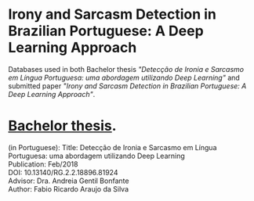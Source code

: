 # Irony and Sarcasm Detection in Brazilian Portuguese: A Deep Learning Approach

Databases used in both Bachelor thesis *"Detecção de Ironia e Sarcasmo em Língua Portuguesa: uma abordagem utilizando Deep Learning"* and submitted paper *"Irony and Sarcasm Detection in Brazilian Portuguese: A Deep Learning Approach"*.

# [Bachelor thesis](https://www.researchgate.net/publication/323369673_Deteccao_de_Ironia_e_Sarcasmo_em_Lingua_Portuguesa_uma_abordagem_utilizando_Deep_Learning).
 (in Portuguese):
Title: Detecção de Ironia e Sarcasmo em Língua Portuguesa: uma abordagem utilizando Deep Learning <br />
Publication: Feb/2018 <br />
DOI: 10.13140/RG.2.2.18896.81924 <br />
Advisor: Dra. Andreia Gentil Bonfante <br />
Author: Fabio Ricardo Araujo da Silva <br />

